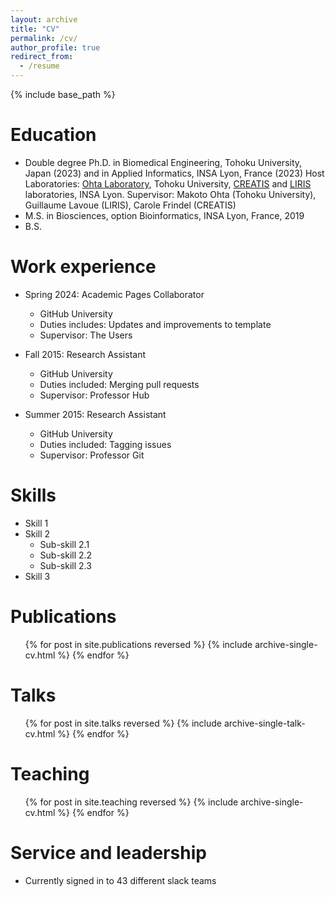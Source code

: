 ```yaml
---
layout: archive
title: "CV"
permalink: /cv/
author_profile: true
redirect_from:
  - /resume
---
```


{% include base_path %}

Education
======
* Double degree Ph.D. in Biomedical Engineering, Tohoku University, Japan (2023) and in Applied Informatics, INSA Lyon, France (2023)
  Host Laboratories: [Ohta Laboratory](https://www.ifs.tohoku.ac.jp/bfc/html/English/index_ohta_e.html), Tohoku University, [CREATIS](https://www.creatis.insa-lyon.fr/site/en) and [LIRIS](https://projet.liris.cnrs.fr/origami/) laboratories, INSA Lyon.
  Supervisor: Makoto Ohta (Tohoku University), Guillaume Lavoue (LIRIS), Carole Frindel (CREATIS)
* M.S. in Biosciences, option Bioinformatics, INSA Lyon, France, 2019
* B.S. 

Work experience
======
* Spring 2024: Academic Pages Collaborator
  * GitHub University
  * Duties includes: Updates and improvements to template
  * Supervisor: The Users

* Fall 2015: Research Assistant
  * GitHub University
  * Duties included: Merging pull requests
  * Supervisor: Professor Hub

* Summer 2015: Research Assistant
  * GitHub University
  * Duties included: Tagging issues
  * Supervisor: Professor Git
  
Skills
======
* Skill 1
* Skill 2
  * Sub-skill 2.1
  * Sub-skill 2.2
  * Sub-skill 2.3
* Skill 3

Publications
======
  <ul>{% for post in site.publications reversed %}
    {% include archive-single-cv.html %}
  {% endfor %}</ul>
  
Talks
======
  <ul>{% for post in site.talks reversed %}
    {% include archive-single-talk-cv.html  %}
  {% endfor %}</ul>
  
Teaching
======
  <ul>{% for post in site.teaching reversed %}
    {% include archive-single-cv.html %}
  {% endfor %}</ul>
  
Service and leadership
======
* Currently signed in to 43 different slack teams
